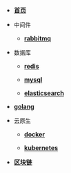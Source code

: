 <!-- docs/_sidebar.md -->

- [**首页**](README "I will do my best")

- <font size=2>中间件</font>

   - [**rabbitmq**](middleware/rabbitmq)

- <font size=2>数据库</font>

   - [**redis**](databases/redis)

   - [**mysql**](databases/mysql)

   - [**elasticsearch**](databases/elasticsearch)

- [**golang**](golang/golang)

- <font size=2>云原生</font>

   - [**docker**](cloudnative/docker)

   - [**kubernetes**](cloudnative/kubernetes)

- [**区块链**](blockchain/blockchain)

